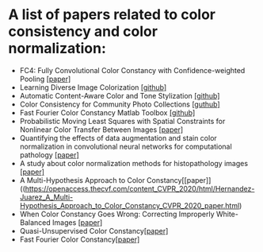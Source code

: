 # A list of papers related to color consistency and color normalization:
- FC4: Fully Convolutional Color Constancy with Confidence-weighted Pooling [[paper]](https://openaccess.thecvf.com/content_cvpr_2017/papers/Hu_FC4_Fully_Convolutional_CVPR_2017_paper.pdf)
- Learning Diverse Image Colorization [[github]](https://github.com/aditya12agd5/divcolor)
- Automatic Content-Aware Color and Tone Stylization [[github]](https://github.com/jinyu121/ACACTS)
- Color Consistency for Community Photo Collections [[guthub]](https://github.com/syncle/photo_consistency)
- Fast Fourier Color Constancy Matlab Toolbox [[github]](https://github.com/google/ffcc)
- Probabilistic Moving Least Squares with Spatial Constraints for Nonlinear Color Transfer Between Images [[paper]](https://joonyoung-cv.github.io/assets/paper/19_cviu_probabilistic_moving.pdf)
- Quantifying the effects of data augmentation and stain color normalization in convolutional neural networks for computational pathology [[paper]](https://www.sciencedirect.com/science/article/pii/S1361841519300799)
- A study about color normalization methods for histopathology images [[paper]](https://www.sciencedirect.com/science/article/pii/S0968432818300982)
- A Multi-Hypothesis Approach to Color Constancy[[paper]]((https://openaccess.thecvf.com/content_CVPR_2020/html/Hernandez-Juarez_A_Multi-Hypothesis_Approach_to_Color_Constancy_CVPR_2020_paper.html)
- When Color Constancy Goes Wrong: Correcting Improperly White-Balanced Images [[paper]](https://openaccess.thecvf.com/content_CVPR_2019/html/Afifi_When_Color_Constancy_Goes_Wrong_Correcting_Improperly_White-Balanced_Images_CVPR_2019_paper.html)
- Quasi-Unsupervised Color Constancy[[paper]](https://openaccess.thecvf.com/content_CVPR_2019/html/Bianco_Quasi-Unsupervised_Color_Constancy_CVPR_2019_paper.html)
- Fast Fourier Color Constancy[[paper]](https://openaccess.thecvf.com/content_cvpr_2017/html/Barron_Fast_Fourier_Color_CVPR_2017_paper.html)
